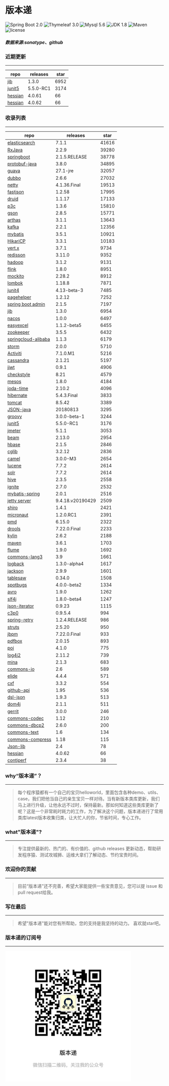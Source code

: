 # 版本递
![Spring Boot 2.0](https://img.shields.io/badge/Spring%20Boot-2.0-brightgreen.svg)
![Thymeleaf 3.0](https://img.shields.io/badge/Thymeleaf-3.0-yellow.svg)
![Mysql 5.6](https://img.shields.io/badge/Mysql-5.6-blue.svg)
![JDK 1.8](https://img.shields.io/badge/JDK-1.8-brightgreen.svg)
![Maven](https://img.shields.io/badge/Maven-3.5.0-yellowgreen.svg)
![license](https://img.shields.io/badge/license-Apache%202-blue.svg)
##### 数据来源:sonatype、github

### 近期更新
---
repo | releases | star
---|---|---
[jib](https://github.com/GoogleContainerTools/jib) | 1.3.0 | 6952
[junit5](https://github.com/junit-team/junit5) | 5.5.0-RC1 | 3174
[hessian](https://github.com/ebourg/hessian) | 4.0.61 | 66
[hessian](https://github.com/ebourg/hessian) | 4.0.62 | 66

### 收录列表
---
repo | releases | star
---|---|---
[elasticsearch](https://github.com/elastic/elasticsearch) | 7.1.1 | 41616 
[RxJava](https://github.com/ReactiveX/RxJava) | 2.2.9 | 39280 
[springboot](https://github.com/spring-projects/spring-boot) | 2.1.5.RELEASE | 38778 
[protobuf-java](https://github.com/protocolbuffers/protobuf) | 3.8.0 | 34895 
[guava](https://github.com/google/guava) | 27.1-jre | 32057 
[dubbo](https://github.com/apache/incubator-dubbo) | 2.6.6 | 27032 
[netty](https://github.com/netty/netty) | 4.1.36.Final | 19513 
[fastjson](https://github.com/alibaba/fastjson) | 1.2.58 | 17995 
[druid](https://github.com/alibaba/druid) | 1.1.17 | 17133 
[p3c](https://github.com/alibaba/p3c) | 1.3.6 | 15810 
[gson](https://github.com/google/gson) | 2.8.5 | 15771 
[arthas](https://github.com/alibaba/arthas) | 3.1.1 | 13643 
[kafka](https://github.com/apache/kafka) | 2.2.1 | 12356 
[mybatis](https://github.com/mybatis/mybatis-3) | 3.5.1 | 10921 
[HikariCP](https://github.com/brettwooldridge/HikariCP) | 3.3.1 | 10183 
[vert.x](https://github.com/eclipse-vertx/vert.x) | 3.7.1 | 9734 
[redisson](https://github.com/redisson/redisson) | 3.11.0 | 9352 
[hadoop](https://github.com/apache/hadoop) | 3.1.2 | 9131 
[flink](https://github.com/apache/flink) | 1.8.0 | 8951 
[mockito](https://github.com/mockito/mockito) | 2.28.2 | 8912 
[lombok](https://github.com/rzwitserloot/lombok) | 1.18.8 | 7871 
[junit4](https://github.com/junit-team/junit4) | 4.13-beta-3 | 7485 
[pagehelper](https://github.com/pagehelper/Mybatis-PageHelper) | 1.2.12 | 7252 
[spring boot admin](https://github.com/codecentric/spring-boot-admin) | 2.1.5 | 7197 
[jib](https://github.com/GoogleContainerTools/jib) | 1.3.0 | 6954 
[nacos](https://github.com/alibaba/nacos) | 1.0.0 | 6497 
[easyexcel](https://github.com/alibaba/easyexcel) | 1.1.2-beta5 | 6455 
[zookeeper](https://github.com/apache/zookeeper) | 3.5.5 | 6432 
[springcloud-alibaba](https://github.com/spring-cloud-incubator/spring-cloud-alibaba) | 1.1.3 | 6179 
[storm](https://github.com/apache/storm) | 2.0.0 | 5710 
[Activiti](https://github.com/Activiti/Activiti) | 7.1.0.M1 | 5216 
[cassandra](https://github.com/apache/cassandra) | 2.1.21 | 5197 
[jjwt](https://github.com/jwtk/jjwt) | 0.9.1 | 4906 
[checkstyle](https://github.com/checkstyle/checkstyle) | 8.21 | 4579 
[mesos](https://github.com/apache/mesos) | 1.8.0 | 4184 
[joda-time](https://github.com/JodaOrg/joda-time) | 2.10.2 | 4096 
[hibernate](https://github.com/hibernate/hibernate-orm) | 5.4.3.Final | 3833 
[tomcat](https://github.com/apache/tomcat) | 8.5.42 | 3389 
[JSON-java](https://github.com/stleary/JSON-java) | 20180813 | 3295 
[groovy](https://github.com/apache/groovy) | 3.0.0-beta-1 | 3244 
[junit5](https://github.com/junit-team/junit5) | 5.5.0-RC1 | 3176 
[jmeter](https://github.com/apache/jmeter) | 5.1.1 | 3053 
[beam](https://github.com/apache/beam) | 2.13.0 | 2954 
[hbase](https://github.com/apache/hbase) | 2.1.5 | 2846 
[cglib](https://github.com/cglib/cglib) | 3.2.12 | 2836 
[camel](https://github.com/apache/camel) | 3.0.0-M3 | 2654 
[lucene](https://github.com/apache/lucene-solr) | 7.7.2 | 2614 
[solr](https://github.com/apache/lucene-solr) | 7.7.2 | 2614 
[hive](https://github.com/apache/hive) | 2.3.5 | 2558 
[ignite](https://github.com/apache/ignite) | 2.7.0 | 2532 
[mybatis-spring](https://github.com/mybatis/spring-boot-starter) | 2.0.1 | 2516 
[jetty server](https://github.com/eclipse/jetty.project) | 9.4.18.v20190429 | 2509 
[shiro](https://github.com/apache/shiro) | 1.4.1 | 2421 
[micronaut](https://github.com/micronaut-projects/micronaut-core) | 1.2.0.RC1 | 2391 
[pmd](https://github.com/pmd/pmd) | 6.15.0 | 2322 
[drools](https://github.com/kiegroup/drools) | 7.22.0.Final | 2233 
[kylin](https://github.com/apache/kylin) | 2.6.2 | 2188 
[maven](https://github.com/apache/maven) | 3.6.1 | 1703 
[flume](https://github.com/apache/flume) | 1.9.0 | 1692 
[commons-lang3](https://github.com/apache/commons-lang) | 3.9 | 1661 
[logback](https://github.com/qos-ch/logback) | 1.3.0-alpha4 | 1617 
[jackson](https://github.com/FasterXML/jackson-core) | 2.9.9 | 1601 
[tablesaw](https://github.com/jtablesaw/tablesaw) | 0.34.0 | 1508 
[spotbugs](https://github.com/spotbugs/spotbugs) | 4.0.0-beta2 | 1334 
[avro](https://github.com/apache/avro) | 1.9.0 | 1262 
[slf4j](https://github.com/qos-ch/slf4j) | 1.8.0-beta4 | 1247 
[json-iterator](https://github.com/json-iterator/java) | 0.9.23 | 1115 
[c3p0](https://github.com/swaldman/c3p0) | 0.9.5.4 | 994 
[spring-retry](https://github.com/spring-projects/spring-retry) | 1.2.4.RELEASE | 986 
[struts](https://github.com/apache/struts) | 2.5.20 | 950 
[jbpm](https://github.com/kiegroup/jbpm) | 7.22.0.Final | 933 
[pdfbox](https://github.com/apache/pdfbox) | 2.0.15 | 893 
[poi](https://github.com/apache/poi) | 4.1.0 | 775 
[log4j2](https://github.com/apache/logging-log4j2) | 2.11.2 | 739 
[mina](https://github.com/apache/mina) | 2.1.3 | 683 
[commons-io](https://github.com/apache/commons-io) | 2.6 | 589 
[elide](https://github.com/yahoo/elide) | 4.4.4 | 571 
[cxf](https://github.com/apache/cxf) | 3.3.2 | 554 
[github-api](https://github.com/kohsuke/github-api) | 1.95 | 536 
[dsl-json](https://github.com/ngs-doo/dsl-json) | 1.9.3 | 513 
[dom4j](https://github.com/dom4j/dom4j) | 2.1.1 | 511 
[gerrit](https://github.com/GerritCodeReview/gerrit) | 3.0.0 | 246 
[commons-codec](https://github.com/apache/commons-codec) | 1.12 | 210 
[commons-dbcp2](https://github.com/apache/commons-dbcp) | 2.6.0 | 200 
[commons-text](https://github.com/apache/commons-text) | 1.6 | 134 
[commons-compress](https://github.com/apache/commons-compress) | 1.18 | 115 
[Json-lib](https://github.com/aalmiray/Json-lib) | 2.4 | 78 
[hessian](https://github.com/ebourg/hessian) | 4.0.62 | 66 
[contiperf](https://github.com/lucaspouzac/contiperf) | 2.3.4 | 38 

### why“版本递”？
--- 
>每个程序猿都有一个自己的宝贝helloworld，里面包含各种demo、utils、case，我们把他当自己的亲生宝贝一样对待。当有新版本类库更新，我们马上进行升级，让他永远不过时，保持最新。那如何知道这些类库更新了呢？这是一个非常耗时耗力的工作，为了解决这个问题，版本递进行了常用类库latest版本收集归类，让大忙人的你，节省时间，专心工作。


### what"版本递"?
---
> 专注提供最新的、热门的、有价值的、github releases 更新动态，帮助研发程序猿、测试攻城狮、运维大拿们了解动态、节约宝贵时间。

### 欢迎你的贡献
---
> 目前“版本递”还不完善，希望大家能提供一些宝贵意见，您可以提 issue 和 pull request给我。


### 写在最后
---
> 希望"版本递"能对您有所帮助，您的支持是我坚持的动力。
> 喜欢就star吧。

### 版本递的订阅号
---
<img src="https://github.com/jartisan2001/latest/blob/master/Image.jpg" width="400" hegiht="400" align=left />